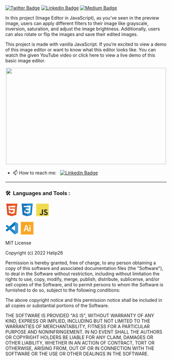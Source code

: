 [![Twitter Badge](https://img.shields.io/twitter/follow/halip26?style=social)](https://twitter.com/Halip26)
[![Linkedin Badge](https://img.shields.io/badge/-LinkedIn-0e76a8?style=flat-square&logo=Linkedin&logoColor=white)](https://www.linkedin.com/in/halipuddin/)
[![Medium Badge](https://img.shields.io/badge/medium-%2312100E.svg?&style=for-square&logo=medium&logoColor=white)](https://medium.com/@halip26)

In this project (Image Editor in JavaScript), as you’ve seen in the preview image, users can apply different filters to their image like grayscale, inversion, saturation, and adjust the image brightness. Additionally, users can also rotate or flip the images and save their edited images.

This project is made with vanilla JavaScript. If you’re excited to view a demo of this image editor or want to know what this editor looks like. You can watch the given YouTube video or click here to view a live demo of this basic image editor.

<p align="center"><img src="https://media.giphy.com/media/dWesBcTLavkZuG35MI/giphy.gif" width="500" height="300"  /></p>

- 📫 How to reach me: &nbsp; [![Linkedin Badge](https://img.shields.io/badge/-Halipuddin%20Hambali-blue?style=flat&logo=Linkedin&logoColor=white)](https://www.linkedin.com/in/halipuddin/)

---

### 🛠 &nbsp;Languages and Tools :

<p> 
<img src="https://github.com/devicons/devicon/blob/master/icons/html5/html5-original.svg" title="HTML5" alt="HTML" width="40" height="40"/>&nbsp;
<img src="https://github.com/devicons/devicon/blob/master/icons/css3/css3-original.svg"  title="CSS3" alt="CSS" width="40" height="40"/>&nbsp;
<img src="https://github.com/devicons/devicon/blob/master/icons/javascript/javascript-original.svg" title="JavaScript" alt="JavaScript" width="40" height="40"/>&nbsp;
</p>

<p>
<img src="https://github.com/devicons/devicon/blob/master/icons/vscode/vscode-original.svg" title="VSCode" alt="VSCode" width="40" height="40"/>&nbsp;
<img src="https://github.com/devicons/devicon/blob/master/icons/illustrator/illustrator-plain.svg" title="AdobeIllustrator" alt="AdobeIllustrator" width="40" height="40"/>&nbsp;
</p>

MIT License

Copyright (c) 2022 Halip26

Permission is hereby granted, free of charge, to any person obtaining a copy
of this software and associated documentation files (the "Software"), to deal
in the Software without restriction, including without limitation the rights
to use, copy, modify, merge, publish, distribute, sublicense, and/or sell
copies of the Software, and to permit persons to whom the Software is
furnished to do so, subject to the following conditions:

The above copyright notice and this permission notice shall be included in all
copies or substantial portions of the Software.

THE SOFTWARE IS PROVIDED "AS IS", WITHOUT WARRANTY OF ANY KIND, EXPRESS OR
IMPLIED, INCLUDING BUT NOT LIMITED TO THE WARRANTIES OF MERCHANTABILITY,
FITNESS FOR A PARTICULAR PURPOSE AND NONINFRINGEMENT. IN NO EVENT SHALL THE
AUTHORS OR COPYRIGHT HOLDERS BE LIABLE FOR ANY CLAIM, DAMAGES OR OTHER
LIABILITY, WHETHER IN AN ACTION OF CONTRACT, TORT OR OTHERWISE, ARISING FROM,
OUT OF OR IN CONNECTION WITH THE SOFTWARE OR THE USE OR OTHER DEALINGS IN THE
SOFTWARE.
